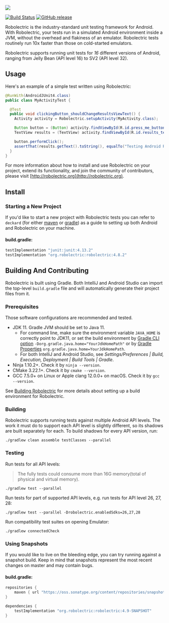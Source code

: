 <a name="README">[<img src="https://rawgithub.com/robolectric/robolectric/master/images/robolectric-horizontal.png"/>](http://robolectric.org)</a>

[![Build Status](https://github.com/robolectric/robolectric/actions/workflows/tests.yml/badge.svg)](https://github.com/robolectric/robolectric/actions?query=workflow%3Atests)
[![GitHub release](https://img.shields.io/github/release/robolectric/robolectric.svg?maxAge=60)](https://github.com/robolectric/robolectric/releases)

Robolectric is the industry-standard unit testing framework for Android. With Robolectric, your tests run in a simulated Android environment inside a JVM, without the overhead and flakiness of an emulator. Robolectric tests routinely run 10x faster than those on cold-started emulators.

Robolectric supports running unit tests for *16* different versions of Android, ranging from Jelly Bean (API level 16) to SV2 (API level 32).

## Usage

Here's an example of a simple test written using Robolectric:

```java
@RunWith(AndroidJUnit4.class)
public class MyActivityTest {

  @Test
  public void clickingButton_shouldChangeResultsViewText() {
    Activity activity = Robolectric.setupActivity(MyActivity.class);

    Button button = (Button) activity.findViewById(R.id.press_me_button);
    TextView results = (TextView) activity.findViewById(R.id.results_text_view);

    button.performClick();
    assertThat(results.getText().toString(), equalTo("Testing Android Rocks!"));
  }
}
```

For more information about how to install and use Robolectric on your project, extend its functionality, and join the community of contributors, please visit [http://robolectric.org](http://robolectric.org).

## Install

### Starting a New Project

If you'd like to start a new project with Robolectric tests you can refer to `deckard` (for either [maven](http://github.com/robolectric/deckard-maven) or [gradle](http://github.com/robolectric/deckard-gradle)) as a guide to setting up both Android and Robolectric on your machine.

#### build.gradle:

```groovy
testImplementation "junit:junit:4.13.2"
testImplementation "org.robolectric:robolectric:4.8.2"
```

## Building And Contributing

Robolectric is built using Gradle. Both IntelliJ and Android Studio can import the top-level `build.gradle` file and will automatically generate their project files from it.

### Prerequisites

Those software configurations are recommended and tested.

- JDK 11. Gradle JVM should be set to Java 11.
  - For command line, make sure the environment variable `JAVA_HOME` is correctly point to JDK11, or set the build environment by [Gradle CLI option](https://docs.gradle.org/current/userguide/command_line_interface.html#sec:environment_options) `-Dorg.gradle.java.home="YourJdkHomePath"` or by [Gradle Properties](https://docs.gradle.org/current/userguide/build_environment.html#sec:gradle_configuration_properties) `org.gradle.java.home=YourJdkHomePath`.
  - For both IntelliJ and Android Studio, see _Settings/Preferences | Build, Execution, Deployment | Build Tools | Gradle_.
- Ninja 1.10.2+. Check it by `ninja --version`.
- CMake 3.22.1+. Check it by `cmake --version`.
- GCC 7.5.0+ on Linux or Apple clang 12.0.0+ on macOS. Check it by `gcc --version`.

See [Building Robolectric](http://robolectric.org/building-robolectric/) for more details about setting up a build environment for Robolectric.

### Building

Robolectric supports running tests against multiple Android API levels. The work it must do to support each API level is slightly different, so its shadows are built separately for each. To build shadows for every API version, run:

    ./gradlew clean assemble testClasses --parallel

### Testing

Run tests for all API levels:

> The fully tests could consume more than 16G memory(total of physical and virtual memory).

    ./gradlew test --parallel

Run tests for part of supported API levels, e.g. run tests for API level 26, 27, 28:

    ./gradlew test --parallel -Drobolectric.enabledSdks=26,27,28

Run compatibility test suites on opening Emulator:

    ./gradlew connectedCheck

### Using Snapshots

If you would like to live on the bleeding edge, you can try running against a snapshot build. Keep in mind that snapshots represent the most recent changes on master and may contain bugs.

#### build.gradle:

```groovy
repositories {
    maven { url "https://oss.sonatype.org/content/repositories/snapshots" }
}

dependencies {
    testImplementation "org.robolectric:robolectric:4.9-SNAPSHOT"
}
```
